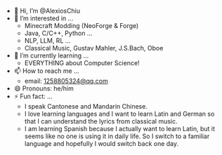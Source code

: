 - 👋 Hi, I’m @AlexiosChiu
- 👀 I’m interested in ...
  - Minecraft Modding (NeoForge & Forge)
  - Java, C/C++, Python ...
  - NLP, LLM, RL ...
  - Classical Music, Gustav Mahler, J.S.Bach, Oboe
- 🌱 I’m currently learning ...
  - EVERYTHING about Computer Science!
- 📫 How to reach me ...
  - email: 1258805324@qq.com
- 😄 Pronouns: he/him
- ⚡ Fun fact: ...
  - I speak Cantonese and Mandarin Chinese.
  - I love learning languages and I want to learn Latin and German so that I can understand the lyrics from classical music.
  - I am learning Spanish because I actually want to learn Latin, but it seems like no one is using it in daily life. So I switch to a familiar language and hopefully I would switch back one day.

<!---
AlexiosChiu/AlexiosChiu is a ✨ special ✨ repository because its `README.md` (this file) appears on your GitHub profile.
You can click the Preview link to take a look at your changes.
--->

